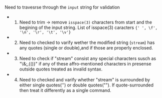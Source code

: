 Need to travesrse through the ```input``` string for validation
 * 1. Need to trim -> remove ```isspace(3)``` characters from start and the begining of the input string. List of isspace(3) caracters ``` {' ', \f', '\n', '\r', '\t', '\v'} ```
 * 2. Need to checked to varify wether the modified string (```stream```) has any quotes (single or double),and if those are properly enclosed.
 * 3. Need to check if "stream" consist any special characters susch as "\\&;,{()}" if any of these affro-mentioned characters in presense outside quotes treated as invalid syntax.
 * 4. Need to checked and varify whether "stream" is surrounded by either single quotes('') or double quotes(""). If quote-surrounded then treat it differently as a single command.
